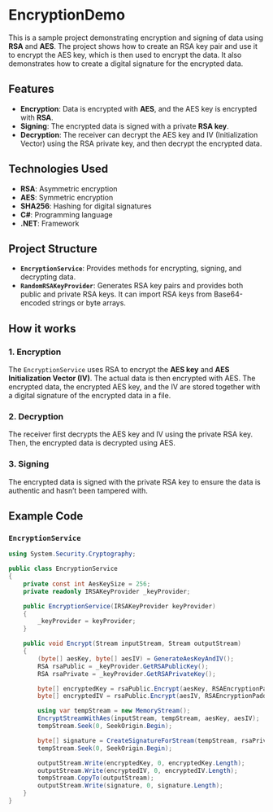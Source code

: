 # EncryptionDemo

This is a sample project demonstrating encryption and signing of data using **RSA** and **AES**. The project shows how to create an RSA key pair and use it to encrypt the AES key, which is then used to encrypt the data. It also demonstrates how to create a digital signature for the encrypted data.

## Features

- **Encryption**: Data is encrypted with **AES**, and the AES key is encrypted with **RSA**.
- **Signing**: The encrypted data is signed with a private **RSA key**.
- **Decryption**: The receiver can decrypt the AES key and IV (Initialization Vector) using the RSA private key, and then decrypt the encrypted data.

## Technologies Used

- **RSA**: Asymmetric encryption
- **AES**: Symmetric encryption
- **SHA256**: Hashing for digital signatures
- **C#**: Programming language
- **.NET**: Framework

## Project Structure

- **`EncryptionService`**: Provides methods for encrypting, signing, and decrypting data.
- **`RandomRSAKeyProvider`**: Generates RSA key pairs and provides both public and private RSA keys. It can import RSA keys from Base64-encoded strings or byte arrays.

## How it works

### 1. **Encryption**

The `EncryptionService` uses RSA to encrypt the **AES key** and **AES Initialization Vector (IV)**. The actual data is then encrypted with AES. The encrypted data, the encrypted AES key, and the IV are stored together with a digital signature of the encrypted data in a file.

### 2. **Decryption**

The receiver first decrypts the AES key and IV using the private RSA key. Then, the encrypted data is decrypted using AES.

### 3. **Signing**

The encrypted data is signed with the private RSA key to ensure the data is authentic and hasn’t been tampered with.

## Example Code

### `EncryptionService`

```csharp
using System.Security.Cryptography;

public class EncryptionService
{
    private const int AesKeySize = 256;
    private readonly IRSAKeyProvider _keyProvider;

    public EncryptionService(IRSAKeyProvider keyProvider)
    {
        _keyProvider = keyProvider;
    }

    public void Encrypt(Stream inputStream, Stream outputStream)
    {
        (byte[] aesKey, byte[] aesIV) = GenerateAesKeyAndIV();
        RSA rsaPublic = _keyProvider.GetRSAPublicKey();
        RSA rsaPrivate = _keyProvider.GetRSAPrivateKey();

        byte[] encryptedKey = rsaPublic.Encrypt(aesKey, RSAEncryptionPadding.OaepSHA256);
        byte[] encryptedIV = rsaPublic.Encrypt(aesIV, RSAEncryptionPadding.OaepSHA256);

        using var tempStream = new MemoryStream();
        EncryptStreamWithAes(inputStream, tempStream, aesKey, aesIV);
        tempStream.Seek(0, SeekOrigin.Begin);

        byte[] signature = CreateSignatureForStream(tempStream, rsaPrivate);
        tempStream.Seek(0, SeekOrigin.Begin);

        outputStream.Write(encryptedKey, 0, encryptedKey.Length);
        outputStream.Write(encryptedIV, 0, encryptedIV.Length);
        tempStream.CopyTo(outputStream);
        outputStream.Write(signature, 0, signature.Length);
    }
}
